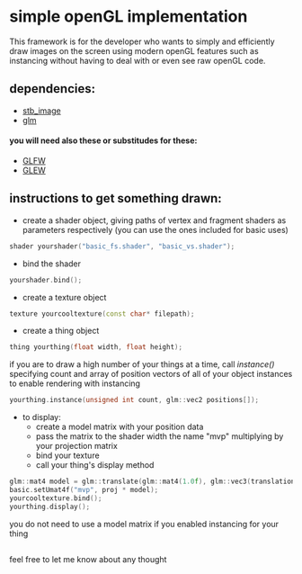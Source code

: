 # simple openGL implementation

This framework is for the developer who wants to simply and efficiently draw images on the screen using modern openGL features such as instancing without having to deal with or even see raw openGL code.

## dependencies: ##
* [stb_image](https://github.com/nothings/stb/blob/master/stb_image.h "stb_image")
* [glm](https://github.com/g-truc/glm "glm")
#### you will need also these or substitudes for these: ####
* [GLFW](https://www.glfw.org "GLFW")
* [GLEW](http://glew.sourceforge.net "GLEW")

## instructions to get something drawn: ##

* create a shader object, giving paths of vertex and fragment shaders as parameters respectively (you can use the ones included for basic uses)
```c++
shader yourshader("basic_fs.shader", "basic_vs.shader");
```
* bind the shader
```c++
yourshader.bind();
```
* create a texture object
```c++
texture yourcooltexture(const char* filepath);
```
* create a thing object
```c++
thing yourthing(float width, float height);
```
if you are to draw a high number of your things at a time, call _instance()_ specifying count and array of position vectors of all of your object instances to enable rendering with instancing
```c++
yourthing.instance(unsigned int count, glm::vec2 positions[]);
```
* to display:
  * create a model matrix with your position data
  * pass the matrix to the shader width the name "mvp" multiplying by your projection matrix
  * bind your texture
  * call your thing's display method
```c++
glm::mat4 model = glm::translate(glm::mat4(1.0f), glm::vec3(translation.x, translation.y, 0));
basic.setUmat4f("mvp", proj * model);
yourcooltexture.bind();
yourthing.display();
```
you do not need to use a model matrix if you enabled instancing for your thing

## ##
feel free to let me know about any thought
